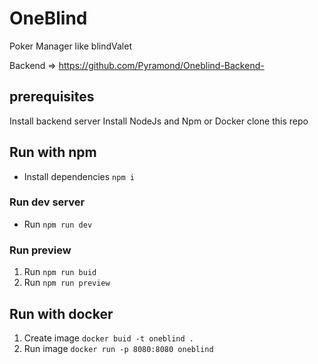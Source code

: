# OneBlind
 Poker Manager like blindValet

 Backend => https://github.com/Pyramond/Oneblind-Backend-


## prerequisites

Install backend server 
Install NodeJs and Npm or Docker
clone this repo

## Run with npm 

-  Install dependencies ```npm i```

### Run dev server

- Run ```npm run dev```

### Run preview

1. Run ```npm run buid```
2. Run ```npm run preview```


## Run with docker

1. Create image ```docker buid -t oneblind .```
2. Run image ```docker run -p 8080:8080 oneblind``` 
